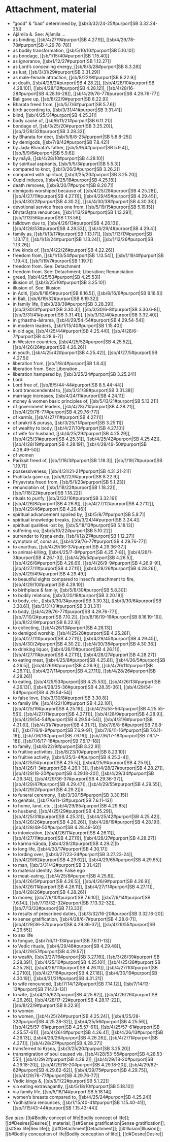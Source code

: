 # Attachment, material

* ”good” & ”bad” determined by, [[sb/3/32/24-25#purport|SB 3.32.24-25]]
* Ajāmila &. See: Ajāmila ... 
* as binding, [[sb/4/27/9#purport|SB 4.27.9]], [[sb/4/29/78-78#purport|SB 4.29.78-78]]
* as bodily transformation, [[sb/5/10/10#purport|SB 5.10.10]]
* as bondage, [[sb/1/15/40#purport|SB 1.15.40]]
* as ignorance, [[sb/1/12/27#purport|SB 1.12.27]]
* as Lord’s concealing energy, [[sb/8/3/28#purport|SB 8.3.28]]
* as lust, [[sb/3/31/29#purport|SB 3.31.29]]
* as male-female attraction, [[sb/8/22/9#purport|SB 8.22.9]]
* at death, [[sb/4/28/2#purport|SB 4.28.2]], [[sb/4/28/10#purport|SB 4.28.10]], [[sb/4/28/12#purport|SB 4.28.12]], [[sb/4/28/16-28#purport|SB 4.28.16-28]], [[sb/4/29/76-77#purport|SB 4.29.76-77]]
* Bali gave up, [[sb/8/22/9#purport|SB 8.22.9]]
* Bharata freed from, [[sb/5/7/6#purport|SB 5.7.6]]
* birth according to, [[sb/3/31/41#purport|SB 3.31.41]]
* blind, [[sb/4/25/31#purport|SB 4.25.31]]
* body cause of, [[sb/6/11/21#purport|SB 6.11.21]]
* bondage of, [[sb/3/25/20#purport|SB 3.25.20]], [[sb/3/28/32#purport|SB 3.28.32]]
* by Bharata for deer, [[sb/5/8/8-25#purport|SB 5.8.8-25]]
* by demigods, [[sb/7/8/42#purport|SB 7.8.42]]
* by Jaḍa Bharata’s father, [[sb/5/9/4#purport|SB 5.9.4]], [[sb/5/9/6#purport|SB 5.9.6]]
* by māyā, [[sb/4/28/10#purport|SB 4.28.10]]
* by spiritual aspirants, [[sb/5/5/3#purport|SB 5.5.3]]
* compared to knot, [[sb/3/26/2#purport|SB 3.26.2]]
* compared with spiritual, [[sb/3/25/20#purport|SB 3.25.20]]
* Cupid induces, [[sb/4/25/18#purport|SB 4.25.18]]
* death removes, [[sb/8/20/7#purport|SB 8.20.7]]
* demigods worshiped because of, [[sb/4/25/28#purport|SB 4.25.28]], [[sb/4/27/11#purport|SB 4.27.11]], [[sb/4/29/45#purport|SB 4.29.45]], [[sb/4/30/2#purport|SB 4.30.2]], [[sb/4/30/38#purport|SB 4.30.38]]
* devotional service frees one from, [[sb/5/19/15#purport|SB 5.19.15]]
* Dhṛtarāṣṭra renounces, [[sb/1/13/29#purport|SB 1.13.29]], [[sb/1/13/56#purport|SB 1.13.56]]
* falldown due to, [[sb/4/26/13#purport|SB 4.26.13]], [[sb/4/28/53#purport|SB 4.28.53]], [[sb/4/29/4#purport|SB 4.29.4]]
* family as, [[sb/1/13/17#purport|SB 1.13.17]], [[sb/1/13/17#purport|SB 1.13.17]], [[sb/1/13/24#purport|SB 1.13.24]], [[sb/1/13/26#purport|SB 1.13.26]]
* five kinds of, [[sb/4/22/26#purport|SB 4.22.26]]
* freedom from, [[sb/1/13/54#purport|SB 1.13.54]], [[sb/1/19/4#purport|SB 1.19.4]], [[sb/1/19/7#purport|SB 1.19.7]]
* freedom from. See: Detachment 
* freedom from. See: Detachment; Liberation; Renunciation 
* greed, [[sb/4/25/53#purport|SB 4.25.53]]
* illusion of, [[sb/3/25/10#purport|SB 3.25.10]]
* illusion of. See: Illusion 
* in Aditi, [[sb/8/16/5#purport|SB 8.16.5]], [[sb/8/16/6#purport|SB 8.16.6]]
* in Bali, [[sb/8/19/32#purport|SB 8.19.32]]
* in family life, [[sb/3/28/39#purport|SB 3.28.39]], [[sb/3/30/3#purport|SB 3.30.3]], [[sb/3/30/6-8#purport|SB 3.30.6-8]], [[sb/3/31/41#purport|SB 3.31.41]], [[sb/3/32/40#purport|SB 3.32.40]]
* in gṛhastha-āśrama, [[sb/4/29/54-54#purport|SB 4.29.54-54]]
* in modern leaders, [[sb/1/15/40#purport|SB 1.15.40]]
* in old age, [[sb/4/25/44#purport|SB 4.25.44]], [[sb/4/28/6-7#purport|SB 4.28.6-7]]
* in Western countries, [[sb/4/25/52#purport|SB 4.25.52]], [[sb/4/26/26#purport|SB 4.26.26]]
* in youth, [[sb/4/25/42#purport|SB 4.25.42]], [[sb/4/27/5#purport|SB 4.27.5]]
* liberation from, [[sb/1/8/4#purport|SB 1.8.4]]
* liberation from. See: Liberation , 
* liberation hampered by, [[sb/3/25/24#purport|SB 3.25.24]]
* Lord 
* Lord free of, [[sb/8/5/44-44#purport|SB 8.5.44-44]]
* Lord transcendental to, [[sb/3/31/38#purport|SB 3.31.38]]
* marriage increases, [[sb/4/24/11#purport|SB 4.24.11]]
* money & women basic principles of, [[sb/5/13/21#purport|SB 5.13.21]]
* of government leaders, [[sb/4/28/21#purport|SB 4.28.21]], [[sb/4/29/76-77#purport|SB 4.29.76-77]]
* of karmīs, [[sb/4/27/11#purport|SB 4.27.11]]
* of prakṛti & puruṣa, [[sb/3/25/11#purport|SB 3.25.11]]
* of wealthy to body, [[sb/4/27/10#purport|SB 4.27.10]]
* of wife for husband, [[sb/4/25/29#purport|SB 4.25.29]], [[sb/4/25/31#purport|SB 4.25.31]], [[sb/4/25/42#purport|SB 4.25.42]], [[sb/4/28/19#purport|SB 4.28.19]], [[sb/4/28/49-50#purport|SB 4.28.49-50]]
* of women 
* Parīkṣit freed of, [[sb/1/18/3#purport|SB 1.18.3]], [[sb/1/19/7#purport|SB 1.19.7]]
* possessiveness, [[sb/4/31/21-21#purport|SB 4.31.21-21]]
* Prahlāda gave up, [[sb/8/22/9#purport|SB 8.22.9]]
* Priyavrata freed from, [[sb/5/1/23#purport|SB 5.1.23]]
* renunciation of, [[sb/1/18/22#purport|SB 1.18.22]], [[sb/1/18/22#purport|SB 1.18.22]]
* rituals to purify, [[sb/3/32/16#purport|SB 3.32.16]]
*  [[sb/4/26/8#purport|SB 4.26.8]], [[sb/4/27/12#purport|SB 4.27.12]], [[sb/4/29/46#purport|SB 4.29.46]]
* spiritual advancement spoiled by, [[sb/5/8/7#purport|SB 5.8.7]]
* spiritual knowledge breaks, [[sb/3/24/4#purport|SB 3.24.4]]
* spiritual qualities lost by, [[sb/5/18/13#purport|SB 5.18.13]]
* suffering via, [[sb/5/10/22#purport|SB 5.10.22]]
* surrender to Kṛṣṇa ends, [[sb/1/12/27#purport|SB 1.12.27]]
* symptom of, coma as, [[sb/4/29/76-77#purport|SB 4.29.76-77]]
* to anarthas, [[sb/4/29/36-37#purport|SB 4.29.36-37]]
* to animal-killing, [[sb/4/25/7-8#purport|SB 4.25.7-8]], [[sb/4/26/1-3#purport|SB 4.26.1-3]], [[sb/4/26/5#purport|SB 4.26.5]], [[sb/4/26/6#purport|SB 4.26.6]], [[sb/4/26/9-9#purport|SB 4.26.9-9]], [[sb/4/27/11#purport|SB 4.27.11]], [[sb/4/28/26#purport|SB 4.28.26]], [[sb/4/29/49#purport|SB 4.29.49]]
* to beautiful sights compared to insect’s attachment to fire, [[sb/4/29/10#purport|SB 4.29.10]]
* to birthplace & family, [[sb/5/8/30#purport|SB 5.8.30]]
* to bodily relations, [[sb/3/20/18#purport|SB 3.20.18]]
* to body, etc., [[sb/3/30/3#purport|SB 3.30.3]], [[sb/3/30/6#purport|SB 3.30.6]], [[sb/3/31/31#purport|SB 3.31.31]]
* to body, [[sb/4/29/76-77#purport|SB 4.29.76-77]], [[sb/7/10/2#purport|SB 7.10.2]], [[sb/8/16/19-19#purport|SB 8.16.19-19]], [[sb/8/22/9#purport|SB 8.22.9]]
* to collecting, [[sb/4/26/13#purport|SB 4.26.13]]
* to demigod worship, [[sb/4/25/28#purport|SB 4.25.28]], [[sb/4/27/11#purport|SB 4.27.11]], [[sb/4/29/45#purport|SB 4.29.45]], [[sb/4/30/2#purport|SB 4.30.2]], [[sb/4/30/38#purport|SB 4.30.38]]
* to drinking liquor, [[sb/4/26/11#purport|SB 4.26.11]], [[sb/4/27/11#purport|SB 4.27.11]], [[sb/4/28/27#purport|SB 4.28.27]]
* to eating meat, [[sb/4/25/8#purport|SB 4.25.8]], [[sb/4/26/5#purport|SB 4.26.5]], [[sb/4/26/9#purport|SB 4.26.9]], [[sb/4/26/11#purport|SB 4.26.11]], [[sb/4/27/11#purport|SB 4.27.11]], [[sb/4/28/26#purport|SB 4.28.26]]
* to eating, [[sb/4/25/53#purport|SB 4.25.53]], [[sb/4/26/13#purport|SB 4.26.13]], [[sb/4/28/35-36#purport|SB 4.28.35-36]], [[sb/4/29/54-54#purport|SB 4.29.54-54]]
* to false love, [[sb/3/30/8#purport|SB 3.30.8]]
* to family life, [[sb/4/22/10#purport|SB 4.22.10]], [[sb/4/25/19#purport|SB 4.25.19]], [[sb/4/25/55-56#purport|SB 4.25.55-56]], [[sb/4/27/11#purport|SB 4.27.11]], [[sb/4/28/9#purport|SB 4.28.9]], [[sb/4/29/54-54#purport|SB 4.29.54-54]], [[sb/4/31/6#purport|SB 4.31.6]], [[sb/4/31/7#purport|SB 4.31.7]], [[sb/7/6/8-8#purport|SB 7.6.8-8]], [[sb/7/6/9-9#purport|SB 7.6.9-9]], [[sb/7/6/11-16#purport|SB 7.6.11-16]], [[sb/7/6/16#purport|SB 7.6.16]], [[sb/7/6/17-18#purport|SB 7.6.17-18]], [[sb/7/6/17-18#purport|SB 7.6.17-18]]
* to family, [[sb/8/22/9#purport|SB 8.22.9]]
* to fruitive activities, [[sb/8/23/10#purport|SB 8.23.10]]
* to fruitive activity, [[sb/4/25/3-4#purport|SB 4.25.3-4]], [[sb/4/25/5#purport|SB 4.25.5]], [[sb/4/25/9#purport|SB 4.25.9]], [[sb/4/26/1-3#purport|SB 4.26.1-3]], [[sb/4/28/27#purport|SB 4.28.27]], [[sb/4/29/18-20#purport|SB 4.29.18-20]], [[sb/4/29/34#purport|SB 4.29.34]], [[sb/4/29/36-37#purport|SB 4.29.36-37]], [[sb/4/29/47#purport|SB 4.29.47]], [[sb/4/29/55#purport|SB 4.29.55]], [[sb/4/29/2#purport|SB 4.29.2]]b
* to funeral ceremony, [[sb/3/30/15#purport|SB 3.30.15]]
* to genitals, [[sb/7/6/11-13#purport|SB 7.6.11-13]]
* to home, land, etc., [[sb/4/29/85#purport|SB 4.29.85]]
* to husband, [[sb/4/25/29#purport|SB 4.25.29]], [[sb/4/25/31#purport|SB 4.25.31]], [[sb/4/25/42#purport|SB 4.25.42]], [[sb/4/26/26#purport|SB 4.26.26]], [[sb/4/28/19#purport|SB 4.28.19]], [[sb/4/28/49-50#purport|SB 4.28.49-50]]
* to intoxication, [[sb/4/26/11#purport|SB 4.26.11]], [[sb/4/27/11#purport|SB 4.27.11]], [[sb/4/28/27#purport|SB 4.28.27]]
* to karma-kāṇḍa, [[sb/4/29/2#purport|SB 4.29.2]]b
* to long life, [[sb/4/30/17#purport|SB 4.30.17]]
* to lording over, [[sb/3/27/23-24#purport|SB 3.27.23-24]], [[sb/4/29/62#purport|SB 4.29.62]], [[sb/4/29/65#purport|SB 4.29.65]]
* to man, [[sb/3/31/42#purport|SB 3.31.42]]
* to material identity. See: False ego 
* to meat-eating, [[sb/4/25/8#purport|SB 4.25.8]], [[sb/4/26/5#purport|SB 4.26.5]], [[sb/4/26/9#purport|SB 4.26.9]], [[sb/4/26/11#purport|SB 4.26.11]], [[sb/4/27/11#purport|SB 4.27.11]], [[sb/4/28/26#purport|SB 4.28.26]]
* to money, [[sb/7/6/10#purport|SB 7.6.10]], [[sb/7/6/14#purport|SB 7.6.14]], [[sb/7/13/32-32#purport|SB 7.13.32-32]], [[sb/7/13/33#purport|SB 7.13.33]]
* to results of prescribed duties, [[sb/3/32/16-20#purport|SB 3.32.16-20]]
* to sense gratification, [[sb/4/28/6-7#purport|SB 4.28.6-7]], [[sb/4/29/36-37#purport|SB 4.29.36-37]], [[sb/4/29/55#purport|SB 4.29.55]]
* to sex life 
* to tongue, [[sb/7/6/11-13#purport|SB 7.6.11-13]]
* to Vedic rituals, [[sb/4/29/48#purport|SB 4.29.48]], [[sb/4/29/57#purport|SB 4.29.57]]
* to wealth, [[sb/3/27/16#purport|SB 3.27.16]], [[sb/3/28/39#purport|SB 3.28.39]], [[sb/4/25/10#purport|SB 4.25.10]], [[sb/4/25/28#purport|SB 4.25.28]], [[sb/4/26/11#purport|SB 4.26.11]], [[sb/4/27/10#purport|SB 4.27.10]], [[sb/4/27/18#purport|SB 4.27.18]], [[sb/4/30/19#purport|SB 4.30.19]], [[sb/4/31/21#purport|SB 4.31.21]]
* to wife renounced, [[sb/7/14/12#purport|SB 7.14.12]], [[sb/7/14/13-13#purport|SB 7.14.13-13]]
* to wife, [[sb/4/25/62#purport|SB 4.25.62]], [[sb/4/26/26#purport|SB 4.26.26]], [[sb/4/28/17-22#purport|SB 4.28.17-22]], [[sb/8/22/9#purport|SB 8.22.9]]
* to women 
* to women, [[sb/4/25/24#purport|SB 4.25.24]], [[sb/4/25/28-32#purport|SB 4.25.28-32]], [[sb/4/25/56#purport|SB 4.25.56]], [[sb/4/25/57-61#purport|SB 4.25.57-61]], [[sb/4/25/57-61#purport|SB 4.25.57-61]], [[sb/4/26/4#purport|SB 4.26.4]], [[sb/4/26/13#purport|SB 4.26.13]], [[sb/4/26/26#purport|SB 4.26.26]], [[sb/4/27/1#purport|SB 4.27.1]], [[sb/4/28/27#purport|SB 4.28.27]]
* transferred to Kṛṣṇa, [[sb/3/25/20#purport|SB 3.25.20]]
* transmigration of soul caused via, [[sb/4/28/53-55#purport|SB 4.28.53-55]], [[sb/4/29/2#purport|SB 4.29.2]], [[sb/4/29/18-20#purport|SB 4.29.18-20]], [[sb/4/29/18-20#purport|SB 4.29.18-20]], [[sb/4/29/62-62#purport|SB 4.29.62-62]], [[sb/4/29/75#purport|SB 4.29.75]], [[sb/4/29/76-77#purport|SB 4.29.76-77]]
* Vedic kings &, [[sb/5/1/22#purport|SB 5.1.22]]
* via eating extravagantly, [[sb/5/18/10#purport|SB 5.18.10]]
* via family life, [[sb/5/18/14#purport|SB 5.18.14]]
* women’s breasts compared to, [[sb/4/25/24#purport|SB 4.25.24]]
* Yudhiṣṭhira renounces, [[sb/1/15/40-41#purport|SB 1.15.40-41]], [[sb/1/15/43-44#purport|SB 1.15.43-44]]

*See also:* [[b#Bodily concept of life|Bodily concept of life]]; [[d#Desires|Desires]]; material; [[s#Sense gratification|Sense gratification]]; [[s#Sex life|Sex life]]; [[d#Detachment|Detachment]]; [[i#Illusion|Illusion]]; [[b#Bodily conception of life|Bodily conception of life]]; [[d#Desire|Desire]]
